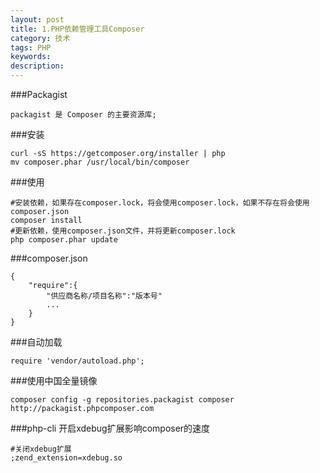 ```yaml
---
layout: post
title: 1.PHP依赖管理工具Composer	
category: 技术
tags: PHP
keywords: 
description: 
---
```

###Packagist
```
packagist 是 Composer 的主要资源库;

```

###安装
```
curl -sS https://getcomposer.org/installer | php
mv composer.phar /usr/local/bin/composer

```

###使用
```
#安装依赖，如果存在composer.lock，将会使用composer.lock，如果不存在将会使用composer.json
composer install
#更新依赖，使用composer.json文件，并将更新composer.lock
php composer.phar update

```

###composer.json
```
{
	"require":{
		"供应商名称/项目名称":"版本号"
		...
	}
}
```


###自动加载
```
require 'vendor/autoload.php';

```

###使用中国全量镜像
```
composer config -g repositories.packagist composer http://packagist.phpcomposer.com

```

###php-cli 开启xdebug扩展影响composer的速度
```
#关闭xdebug扩展
;zend_extension=xdebug.so

```

